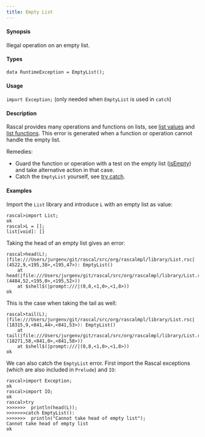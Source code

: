```yaml
---
title: Empty List
---
```


#### Synopsis

Illegal operation on an empty list.

#### Types

`data RuntimeException = EmptyList();`
       
#### Usage

`import Exception;` (only needed when `EmptyList` is used in `catch`)

#### Description

Rascal provides many operations and functions on lists, see [list values](../../../Rascal/Expressions/Values/List/index.md) 
and [list functions](../../../Library/List.md).
This error is generated when a function or operation cannot handle the empty list.

Remedies:

* Guard the function or operation with a test on the empty list ([isEmpty](../../../Library/List.md#List-isEmpty)) and 
  take alternative action in that case.
* Catch the `EmptyList` yourself, see [try catch](../../../Rascal/Statements/TryCatch/index.md).


#### Examples

Import the `List` library and introduce `L` with an empty list as value:

```rascal-shell ,error
rascal>import List;
ok
rascal>L = [];
list[void]: []
```
Taking the head of an empty list gives an error:

```rascal-shell ,continue,error
rascal>head(L);
|file:///Users/jurgenv/git/rascal/src/org/rascalmpl/library/List.rsc|(4522,9,<195,38>,<195,47>): EmptyList()
	at head(|file:///Users/jurgenv/git/rascal/src/org/rascalmpl/library/List.rsc|(4484,52,<195,0>,<195,52>))
	at $shell$(|prompt:///|(0,8,<1,0>,<1,8>))
ok
```
This is the case when taking the tail as well:

```rascal-shell ,continue,error
rascal>tail(L);
|file:///Users/jurgenv/git/rascal/src/org/rascalmpl/library/List.rsc|(18315,9,<841,44>,<841,53>): EmptyList()
	at tail(|file:///Users/jurgenv/git/rascal/src/org/rascalmpl/library/List.rsc|(18271,58,<841,0>,<841,58>))
	at $shell$(|prompt:///|(0,8,<1,0>,<1,8>))
ok
```
We can also catch the `EmptyList` error. First import the Rascal exceptions (which are also included in `Prelude`)
and `IO`:

```rascal-shell ,continue,error
rascal>import Exception;
ok
rascal>import IO;
ok
rascal>try 
>>>>>>>  println(head(L)); 
>>>>>>>catch EmptyList(): 
>>>>>>>  println("Cannot take head of empty list");
Cannot take head of empty list
ok
```


